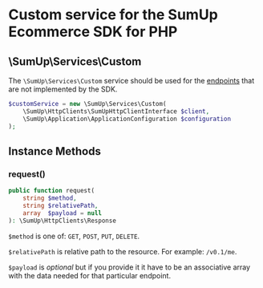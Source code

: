 # Custom service for the SumUp Ecommerce SDK for PHP

## \SumUp\Services\Custom

The `\SumUp\Services\Custom` service should be used for the [endpoints](https://developer.sumup.com/rest-api/) that are not implemented by the SDK.

```php
$customService = new \SumUp\Services\Custom(
    \SumUp\HttpClients\SumUpHttpClientInterface $client,
    \SumUp\Application\ApplicationConfiguration $configuration
);
```

## Instance Methods

### request()

```php
public function request(
    string $method,
    string $relativePath,
    array  $payload = null
): \SumUp\HttpClients\Response
```

`$method` is one of: `GET`, `POST`, `PUT`, `DELETE`.

`$relativePath` is relative path to the resource. For example: `/v0.1/me`.

`$payload` is *optional* but if you provide it it have to be an associative array with the data needed for that particular endpoint.
